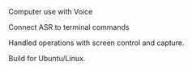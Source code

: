 Computer use with Voice

Connect ASR to terminal commands

Handled operations with screen control and capture.

Build for Ubuntu/Linux.
